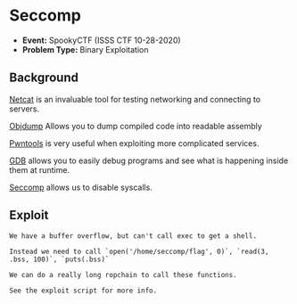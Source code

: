 # Seccomp
* **Event:** SpookyCTF (ISSS CTF 10-28-2020)
* **Problem Type:** Binary Exploitation

## Background
[Netcat](https://en.wikipedia.org/wiki/Netcat) is an invaluable tool for testing networking and connecting to servers.

[Objdump](https://linux.die.net/man/1/objdump) Allows you to dump compiled code into readable assembly

[Pwntools](https://github.com/arthaud/python3-pwntools) is very useful when exploiting more complicated services.

[GDB](http://man7.org/linux/man-pages/man1/gdb.1.html) allows you to easily debug programs and see what is happening inside them at runtime.

[Seccomp](https://en.wikipedia.org/wiki/Seccomp) allows us to disable syscalls.

## Exploit
```
We have a buffer overflow, but can't call exec to get a shell.

Instead we need to call `open('/home/seccomp/flag', 0)`, `read(3, .bss, 100)`, `puts(.bss)`

We can do a really long ropchain to call these functions.

See the exploit script for more info.
```
